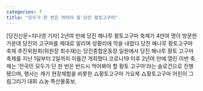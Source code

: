 ```yaml
---
categories: f
title: "모두가 한 번은 먹어야 할 당진 황토고구마"
---
```

[당진신문=지나영 기자] 2년여 만에 당진 해나루 황토고구마 축제가 4만여 명이 방문한 가운데 당진의 고구마를 제대로 알리며 성황리에 막을 내렸다.당진 해나루 황토고구마 축제 추진위원회(위원장 최수재)는 당진종합운동장 일원에서 당진 해나루 황토 고구마 축제를 지난 1일부터 2일까지 이틀간 개최했다.코로나19 이후 2년여 만에 열린 이번 축제는 ‘전국민 모두가 단 한 번은 반드시 먹어봐야 할 황토 고구마’라는 슬로건으로 진행됐으며, 행사는 캐기 현장체험을 비롯한 △황토고구마 가요제 △황토고구마 어린이 그림그리기 대회 △농·특산물홍보,